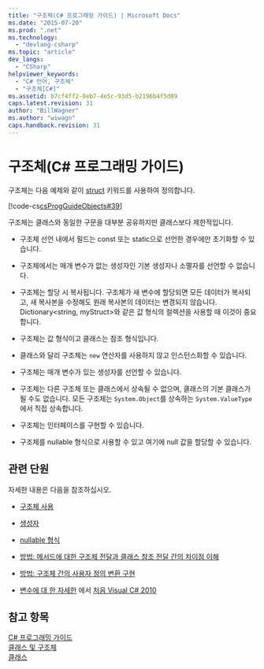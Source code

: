```yaml
---
title: "구조체(C# 프로그래밍 가이드) | Microsoft Docs"
ms.date: "2015-07-20"
ms.prod: ".net"
ms.technology: 
  - "devlang-csharp"
ms.topic: "article"
dev_langs: 
  - "CSharp"
helpviewer_keywords: 
  - "C# 언어, 구조체"
  - "구조체[C#]"
ms.assetid: b7cf4ff2-0eb7-4e5c-93d5-b2196b4f5d89
caps.latest.revision: 31
author: "BillWagner"
ms.author: "wiwagn"
caps.handback.revision: 31
---
```

# 구조체(C# 프로그래밍 가이드)
구조체는 다음 예제와 같이 [struct](../../../csharp/language-reference/keywords/struct.md) 키워드를 사용하여 정의합니다.  
  
 [!code-cs[csProgGuideObjects#39](../../../csharp/programming-guide/classes-and-structs/codesnippet/csharp/structs_1.cs)]  
  
 구조체는 클래스와 동일한 구문을 대부분 공유하지만 클래스보다 제한적입니다.  
  
-   구조체 선언 내에서 필드는 const 또는 static으로 선언한 경우에만 초기화할 수 있습니다.  
  
-   구조체에서는 매개 변수가 없는 생성자인 기본 생성자나 소멸자를 선언할 수 없습니다.  
  
-   구조체는 할당 시 복사됩니다.  구조체가 새 변수에 할당되면 모든 데이터가 복사되고, 새 복사본을 수정해도 원래 복사본의 데이터는 변경되지 않습니다.  Dictionary\<string, myStruct\>와 같은 값 형식의 컬렉션을 사용할 때 이것이 중요합니다.  
  
-   구조체는 값 형식이고 클래스는 참조 형식입니다.  
  
-   클래스와 달리 구조체는 `new` 연산자를 사용하지 않고 인스턴스화할 수 있습니다.  
  
-   구조체는 매개 변수가 있는 생성자를 선언할 수 있습니다.  
  
-   구조체는 다른 구조체 또는 클래스에서 상속될 수 없으며, 클래스의 기본 클래스가 될 수도 없습니다.  모든 구조체는 `System.Object`를 상속하는 `System.ValueType`에서 직접 상속합니다.  
  
-   구조체는 인터페이스를 구현할 수 있습니다.  
  
-   구조체를 nullable 형식으로 사용할 수 있고 여기에 null 값을 할당할 수 있습니다.  
  
## 관련 단원  
 자세한 내용은 다음을 참조하십시오.  
  
-   [구조체 사용](../../../csharp/programming-guide/classes-and-structs/using-structs.md)  
  
-   [생성자](../../../csharp/programming-guide/classes-and-structs/constructors.md)  
  
-   [nullable 형식](../../../csharp/programming-guide/nullable-types/index.md)  
  
-   [방법: 메서드에 대한 구조체 전달과 클래스 참조 전달 간의 차이점 이해](../../../csharp/programming-guide/classes-and-structs/how-to-know-the-difference-passing-a-struct-and-passing-a-class-to-a-method.md)  
  
-   [방법: 구조체 간의 사용자 정의 변환 구현](../../../csharp/programming-guide/statements-expressions-operators/how-to-implement-user-defined-conversions-between-structs.md)  
  
-   [변수에 대 한 자세한](란?LinkId%20=%20221230) 에서 [처음 Visual C\# 2010](란?LinkId%20=%20221214)  
  
## 참고 항목  
 [C\# 프로그래밍 가이드](../../../csharp/programming-guide/index.md)   
 [클래스 및 구조체](../../../csharp/programming-guide/classes-and-structs/index.md)   
 [클래스](../../../csharp/programming-guide/classes-and-structs/classes.md)